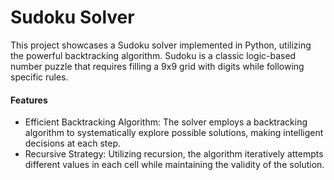 # Sudoku Solver

This project showcases a Sudoku solver implemented in Python, utilizing the powerful backtracking algorithm. 
Sudoku is a classic logic-based number puzzle that requires filling a 9x9 grid with digits while following specific rules.

#### Features
- Efficient Backtracking Algorithm: The solver employs a backtracking algorithm to systematically explore possible solutions, making intelligent decisions at each step.
- Recursive Strategy: Utilizing recursion, the algorithm iteratively attempts different values in each cell while maintaining the validity of the solution.
